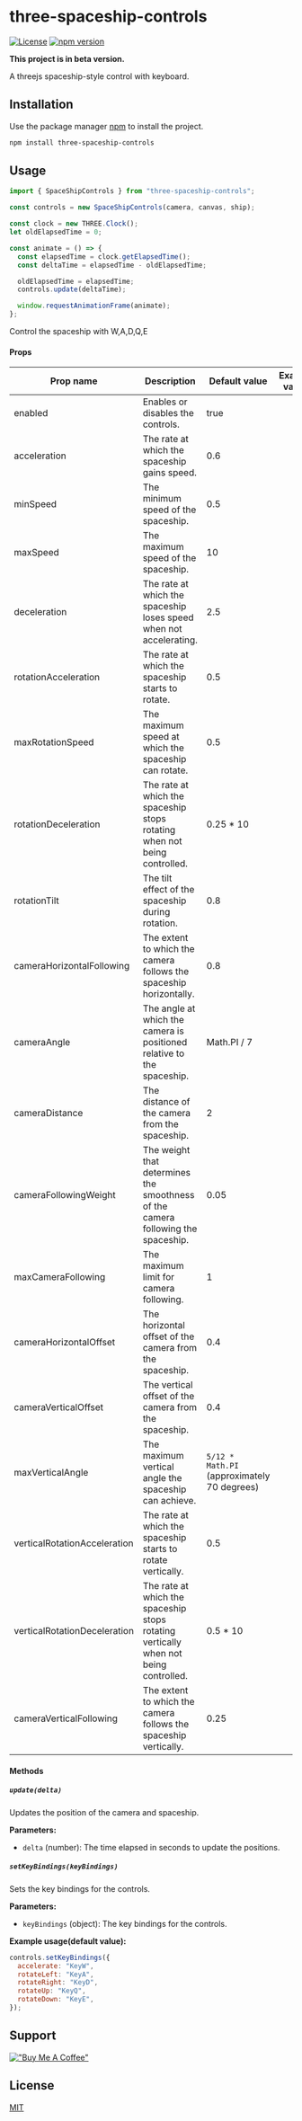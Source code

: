# three-spaceship-controls

[![License](https://img.shields.io/badge/license-MIT-blue.svg)](https://github.com/ukth/three-spaceship-controls)
[![npm version](https://badge.fury.io/js/three-spaceship-controls.svg)](https://www.npmjs.com/package/three-spaceship-controls)

**This project is in beta version.**

A threejs spaceship-style control with keyboard.

## Installation

Use the package manager [npm](https://www.npmjs.com/) to install the project.

```bash
npm install three-spaceship-controls
```

## Usage

```javascript
import { SpaceShipControls } from "three-spaceship-controls";

const controls = new SpaceShipControls(camera, canvas, ship);

const clock = new THREE.Clock();
let oldElapsedTime = 0;

const animate = () => {
  const elapsedTime = clock.getElapsedTime();
  const deltaTime = elapsedTime - oldElapsedTime;

  oldElapsedTime = elapsedTime;
  controls.update(deltaTime);

  window.requestAnimationFrame(animate);
};
```

Control the spaceship with W,A,D,Q,E

#### Props

| Prop name                    | Description                                                                          | Default value                               | Example values |
| ---------------------------- | ------------------------------------------------------------------------------------ | ------------------------------------------- | -------------- |
| enabled                      | Enables or disables the controls.                                                    | true                                        |
| acceleration                 | The rate at which the spaceship gains speed.                                         | 0.6                                         |
| minSpeed                     | The minimum speed of the spaceship.                                                  | 0.5                                         |
| maxSpeed                     | The maximum speed of the spaceship.                                                  | 10                                          |
| deceleration                 | The rate at which the spaceship loses speed when not accelerating.                   | 2.5                                         |
| rotationAcceleration         | The rate at which the spaceship starts to rotate.                                    | 0.5                                         |
| maxRotationSpeed             | The maximum speed at which the spaceship can rotate.                                 | 0.5                                         |
| rotationDeceleration         | The rate at which the spaceship stops rotating when not being controlled.            | 0.25 \* 10                                  |
| rotationTilt                 | The tilt effect of the spaceship during rotation.                                    | 0.8                                         |
| cameraHorizontalFollowing    | The extent to which the camera follows the spaceship horizontally.                   | 0.8                                         |
| cameraAngle                  | The angle at which the camera is positioned relative to the spaceship.               | Math.PI / 7                                 |
| cameraDistance               | The distance of the camera from the spaceship.                                       | 2                                           |
| cameraFollowingWeight        | The weight that determines the smoothness of the camera following the spaceship.     | 0.05                                        |
| maxCameraFollowing           | The maximum limit for camera following.                                              | 1                                           |
| cameraHorizontalOffset       | The horizontal offset of the camera from the spaceship.                              | 0.4                                         |
| cameraVerticalOffset         | The vertical offset of the camera from the spaceship.                                | 0.4                                         |
| maxVerticalAngle             | The maximum vertical angle the spaceship can achieve.                                | `5/12 * Math.PI` (approximately 70 degrees) |
| verticalRotationAcceleration | The rate at which the spaceship starts to rotate vertically.                         | 0.5                                         |
| verticalRotationDeceleration | The rate at which the spaceship stops rotating vertically when not being controlled. | 0.5 \* 10                                   |
| cameraVerticalFollowing      | The extent to which the camera follows the spaceship vertically.                     | 0.25                                        |

#### Methods

##### `update(delta)`

Updates the position of the camera and spaceship.

**Parameters:**

- `delta` (number): The time elapsed in seconds to update the positions.

##### `setKeyBindings(keyBindings)`

Sets the key bindings for the controls.

**Parameters:**

- `keyBindings` (object): The key bindings for the controls.

**Example usage(default value):**

```javascript
controls.setKeyBindings({
  accelerate: "KeyW",
  rotateLeft: "KeyA",
  rotateRight: "KeyD",
  rotateUp: "KeyQ",
  rotateDown: "KeyE",
});
```

## Support

[!["Buy Me A Coffee"](https://www.buymeacoffee.com/assets/img/custom_images/orange_img.png)](https://buymeacoffee.com/ukth)

## License

[MIT](https://choosealicense.com/licenses/mit/)

